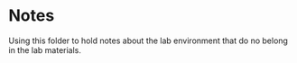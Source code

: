 # Notes

Using this folder to hold notes about the lab environment that do no belong in the lab materials.
